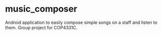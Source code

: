 # music_composer
Android application to easily compose simple songs on a staff and listen to them. Group project for COP4331C.
